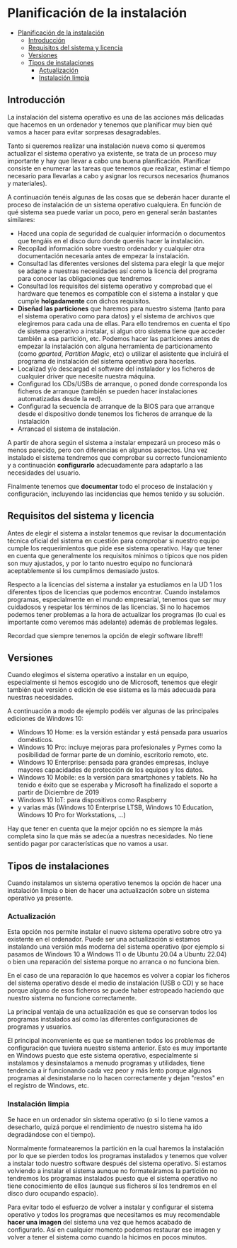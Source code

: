 # Planificación de la instalación
- [Planificación de la instalación](#planificación-de-la-instalación)
  - [Introducción](#introducción)
  - [Requisitos del sistema y licencia](#requisitos-del-sistema-y-licencia)
  - [Versiones](#versiones)
  - [Tipos de instalaciones](#tipos-de-instalaciones)
    - [Actualización](#actualización)
    - [Instalación limpia](#instalación-limpia)

## Introducción
La instalación del sistema operativo es una de las acciones más delicadas que hacemos en un ordenador y tenemos que planificar muy bien qué vamos a hacer para evitar sorpresas desagradables.

Tanto si queremos realizar una instalación nueva como si queremos actualizar el sistema operativo ya existente, se trata de un proceso muy importante y hay que llevar a cabo una buena planificación. Planificar consiste en enumerar las tareas que tenemos que realizar, estimar el tiempo necesario para llevarlas a cabo y asignar los recursos necesarios (humanos y materiales).

A continuación tenéis algunas de las cosas que se deberán hacer durante el proceso de instalación de un sistema operativo cualquiera. En función de qué sistema sea puede variar un poco, pero en general serán bastantes similares:
- Haced una copia de seguridad de cualquier información o documentos que tengáis en el disco duro donde queréis hacer la instalación.
- Recopilad información sobre vuestro ordenador y cualquier otra documentación necesaria antes de empezar la instalación.
- Consultad las diferentes versiones del sistema para elegir la que mejor se adapte a nuestras necesidades así como la licencia del programa para conocer las obligaciones que tendremos
- Consultad los requisitos del sistema operativo y comprobad que el hardware que tenemos es compatible con el sistema a instalar y que cumple **holgadamente** con dichos requisitos.
- **Diseñad las particiones** que haremos para nuestro sistema (tanto para el sistema operativo como para datos) y el sistema de archivos que elegiremos para cada una de ellas. Para ello tendremos en cuenta el tipo de sistema operativo a instalar, si algun otro sistema tiene que acceder también a esa partición, etc. Podemos hacer las particiones antes de empezar la instalación con alguna herramienta de particionamento (como _gparted_, _Partition Magic_, etc) o utilizar el asistente que incluirá el programa de instalación del sistema operativo para hacerlas.
- Localizad y/o descargad el software del instalador y los ficheros de cualquier driver que necesite nuestra máquina.
- Configurad los CDs/USBs de arranque, o poned donde corresponda los ficheros de arranque (también se pueden hacer instalaciones automatizadas desde la red).
- Configurad la secuencia de arranque de la BIOS para que arranque desde el dispositivo donde tenemos los ficheros de arranque de la instalación
- Arrancad el sistema de instalación.

A partir de ahora según el sistema a instalar empezará un proceso más o menos parecido, pero con diferencias en algunos aspectos. Una vez instalado el sistema tendremos que comprobar su correcto funcionamiento y a continuación **configurarlo** adecuadamente para adaptarlo a las necesidades del usuario.

Finalmente tenemos que **documentar** todo el proceso de instalación y configuración, incluyendo las incidencias que hemos tenido y su solución.

## Requisitos del sistema y licencia
Antes de elegir el sistema a instalar tenemos que revisar la documentación técnica oficial del sistema en cuestión para comprobar si nuestro equipo cumple los requerimientos que pide ese sistema operativo. Hay que tener en cuenta que generalmente los requisitos mínimos o típicos que nos piden son muy ajustados, y por lo tanto nuestro equipo no funcionará aceptablemente si los cumplimos demasiado justos.

Respecto a la licencias del sistema a instalar ya estudiamos en la UD 1 los diferentes tipos de licencias que podemos encontrar. Cuando instalamos programas, especialmente en el mundo empresarial, tenemos que ser muy cuidadosos y respetar los términos de las licencias. Si no lo hacemos podemos tener problemas a la hora de actualizar los programas (lo cual es importante como veremos más adelante) además de problemas legales.

Recordad que siempre tenemos la opción de elegir software libre!!!

## Versiones
Cuando elegimos el sistema operativo a instalar en un equipo, especialmente si hemos escogido uno de Microsoft, tenemos que elegir también qué versión o edición de ese sistema es la más adecuada para nuestras necesidades.

A continuación a modo de ejemplo podéis ver algunas de las principales ediciones de Windows 10:
- Windows 10 Home: es la versión estándar y está pensada para usuarios domésticos.
- Windows 10 Pro: incluye mejoras para profesionales y Pymes como la posibilidad de formar parte de un dominio, escritorio remoto, etc.
- Windows 10 Enterprise: pensada para grandes empresas, incluye mayores capacidades de protección de los equipos y los datos.
- Windows 10 Mobile: es la versión para smartphones y tablets. No ha tenido e éxito que se esperaba y Microsoft ha finalizado el soporte a partir de Diciembre de 2019
- Windows 10 IoT: para dispositivos como Raspberry
- y varias más (Windows 10 Enterprise LTSB, Windows 10 Education, Windows 10 Pro for Workstations, ...)

Hay que tener en cuenta que la mejor opción no es siempre la más completa sino la que más se adecúa a nuestras necesidades. No tiene sentido pagar por características que no vamos a usar.

## Tipos de instalaciones
Cuando instalamos un sistema operativo tenemos la opción de hacer una instalación limpia o bien de hacer una actualización sobre un sistema operativo ya presente.

### Actualización
Esta opción nos permite instalar el nuevo sistema operativo sobre otro ya existente en el ordenador. Puede ser una actualización si estamos instalando una versión más moderna del sistema operativo (por ejemplo si pasamos de Windows 10 a Windows 11 o de Ubuntu 20.04 a Ubuntu 22.04) o bien una reparación del sistema porque no arranca o no funciona bien.

En el caso de una reparación lo que hacemos es volver a copiar los ficheros del sistema operativo desde el medio de instalación (USB o CD) y se hace porque alguno de esos ficheros se puede haber estropeado haciendo que nuestro sistema no funcione correctamente.

La principal ventaja de una actualización es que se conservan todos los programas instalados así como las diferentes configuraciones de programas y usuarios.

El principal inconveniente es que se mantienen todos los problemas de configuración que tuviera nuestro sistema anterior. Esto es muy importante en Windows puesto que este sistema operativo, especialmente si instalamos y desinstalamos a menudo programas y utilidades, tiene tendencia a ir funcionando cada vez peor y más lento porque algunos programas al desinstalarse no lo hacen correctamente y dejan "restos" en el registro de Windows, etc.

### Instalación limpia
Se hace en un ordenador sin sistema operativo (o si lo tiene vamos a desecharlo, quizá porque el rendimiento de nuestro sistema ha ido degradándose con el tiempo).

Normalmente formatearemos la partición en la cual haremos la instalación por lo que se pierden todos los programas instalados y tenemos que volver a instalar todo nuestro software después del sistema operativo. Si estamos volviendo a instalar el sistema aunque no formateáramos la partición no tendremos los programas instalados puesto que el sistema operativo no tiene conocimiento de ellos (aunque sus ficheros sí los tendremos en el disco duro ocupando espacio).

Para evitar todo el esfuerzo de volver a instalar y configurar el sistema operativo y todos los programas que necesitamos es muy recomendable **hacer una imagen** del sistema una vez que hemos acabado de configurarlo. Así en cualquier momento podemos restaurar ese imagen y volver a tener el sistema como cuando la hicimos en pocos minutos.

